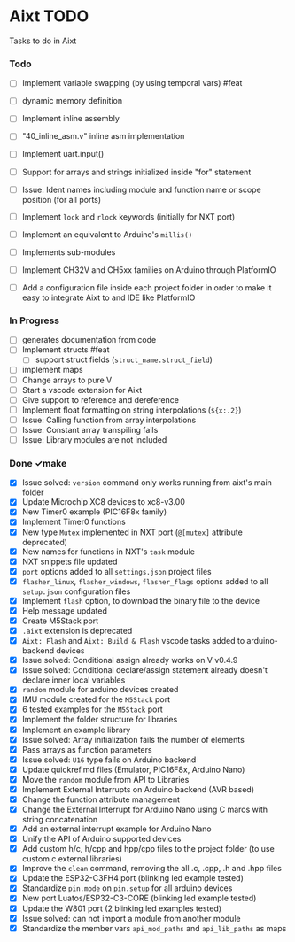 # Aixt TODO

Tasks to do in Aixt


### Todo

- [ ] Implement variable swapping (by using temporal vars) #feat
- [ ] dynamic memory definition
- [ ] Implement inline assembly
- [ ] "40_inline_asm.v" inline asm implementation
- [ ] Implement uart.input()
- [ ] Support for arrays and strings initialized inside "for" statement
- [ ] Issue: Ident names including module and function name or scope position (for all ports)
- [ ] Implement `lock` and `rlock` keywords (initially for NXT port)
- [ ] Implement an equivalent to Arduino's `millis()`
- [ ] Implements sub-modules
- [ ] Implement CH32V and CH5xx families on Arduino through PlatformIO
- [ ] Add a configuration file inside each project folder in order to make it easy to integrate Aixt to and IDE like PlatformIO


### In Progress

- [ ] generates documentation from code
- [ ] Implement structs #feat
    - [ ] support struct fields (`struct_name.struct_field`)
- [ ] implement maps
- [ ] Change arrays to pure V
- [ ] Start a vscode extension for Aixt
- [ ] Give support to reference and dereference
- [ ] Implement float formatting on string interpolations (`${x:.2}`)
- [ ] Issue: Calling function from array interpolations
- [ ] Issue: Constant array transpiling fails
- [ ] Issue: Library modules are not included

### Done ✓make

- [x] Issue solved: `version` command only works running from aixt's main folder
- [x] Update Microchip XC8 devices to xc8-v3.00
- [x] New Timer0 example (PIC16F8x family)
- [x] Implement Timer0 functions
- [x] New type `Mutex` implemented in NXT port (`@[mutex]` attribute deprecated) 
- [x] New names for functions in NXT's `task` module
- [x] NXT snippets file updated
- [x] `port` options added to all `settings.json` project files
- [x] `flasher_linux`, `flasher_windows`, `flasher_flags` options added to all `setup.json` configuration files
- [x] Implement `flash` option, to download the binary file to the device
- [x] Help message updated
- [x] Create M5Stack port
- [x] `.aixt` extension is deprecated
- [x] `Aixt: Flash` and `Aixt: Build & Flash` vscode tasks added to arduino-backend devices 
- [x] Issue solved: Conditional assign already works on V v0.4.9
- [x] Issue solved: Conditional declare/assign statement already doesn't declare inner local variables
- [x] `random` module for arduino devices created
- [x] IMU module created for the `M5Stack` port 
- [x] 6 tested examples for the `M5Stack` port 
- [x] Implement the folder structure for libraries
- [x] Implement an example library
- [x] Issue solved: Array initialization fails the number of elements
- [x] Pass arrays as function parameters
- [x] Issue solved: `U16` type fails on Arduino backend
- [x] Update quickref.md files (Emulator, PIC16F8x, Arduino Nano) 
- [x] Move the `random` module from API to Libraries  
- [x] Implement External Interrupts on Arduino backend (AVR based)
- [x] Change the function attribute management
- [x] Change the External Interrupt for Arduino Nano using C maros with string concatenation
- [x] Add an external interrupt example for Arduino Nano
- [x] Unify the API of Arduino supported devices 
- [x] Add custom h/c, h/cpp and hpp/cpp files to the project folder (to use custom c external libraries)
- [x] Improve the `clean` command, removing the all .c, .cpp, .h and .hpp files
- [x] Update the ESP32-C3FH4 port (blinking led example tested) 
- [x] Standardize `pin.mode` on `pin.setup` for all arduino devices 
- [x] New port Luatos/ESP32-C3-CORE (blinking led example tested) 
- [x] Update the W801 port (2 blinking led examples tested) 
- [x] Issue solved: can not import a module from another module
- [x] Standardize the member vars `api_mod_paths` and `api_lib_paths` as maps